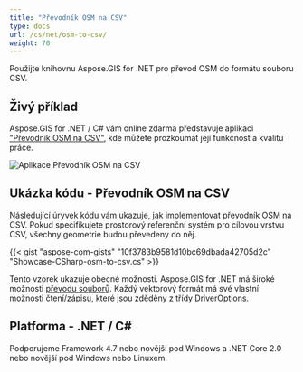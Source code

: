 ```yaml
---
title: "Převodník OSM na CSV"
type: docs
url: /cs/net/osm-to-csv/
weight: 70
---
```


Použijte knihovnu Aspose.GIS for .NET pro převod OSM do formátu souboru CSV.

## **Živý příklad**

Aspose.GIS for .NET / C# vám online zdarma představuje aplikaci ["Převodník OSM na CSV"](https://products.aspose.app/gis/conversion/osm-to-csv), kde můžete prozkoumat její funkčnost a kvalitu práce.

![Aplikace Převodník OSM na CSV](conversion.png)

## **Ukázka kódu - Převodník OSM na CSV**

Následující úryvek kódu vám ukazuje, jak implementovat převodník OSM na CSV. Pokud specifikujete prostorový referenční systém pro cílovou vrstvu CSV, všechny geometrie budou převedeny do něj. 

{{< gist "aspose-com-gists" "10f3783b9581d10bc69dbada42705d2c" "Showcase-CSharp-osm-to-csv.cs" >}}

Tento vzorek ukazuje obecné možnosti. Aspose.GIS for .NET má široké možnosti [převodu souborů](https://docs.aspose.com/gis/net/vector-layers/). Každý vektorový formát má své vlastní možnosti čtení/zápisu, které jsou zděděny z třídy [DriverOptions](https://reference.aspose.com/gis/net/aspose.gis/driveroptions).

## **Platforma - .NET / C#**

Podporujeme Framework 4.7 nebo novější pod Windows a .NET Core 2.0 nebo novější pod Windows nebo Linuxem.
